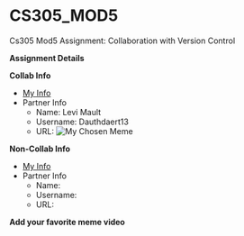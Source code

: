 # CS305_MOD5
Cs305 Mod5 Assignment: Collaboration with Version Control

**Assignment Details**

**Collab Info**
  * [My Info](https://github.com/quasont1337/CS305_MOD5) 
  * Partner Info
     * Name: Levi Mault
     * Username: Dauthdaert13
     * URL: ![My Chosen Meme](https://media.discordapp.net/attachments/901368307217748008/961742477184893008/unknown.png)

**Non-Collab Info**
  * [My Info](https://github.com/quasont1337/CS305_MOD5) 
  * Partner Info
     * Name: 
     * Username:
     * URL: 

**Add your favorite meme video**

